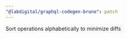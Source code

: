 ```yaml
---
"@labdigital/graphql-codegen-bruno": patch
---
```


Sort operations alphabetically to minimize diffs

